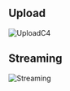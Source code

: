 ## Upload
![UploadC4](https://github.com/S24-Capstone-Distributed/General-4020/assets/75939187/6e07abf3-c5f5-4c3e-8ee4-7f3e296f1116)

## Streaming
![Streaming](https://github.com/S24-Capstone-Distributed/General-4020/assets/75939187/ceb29a97-7288-4276-9856-3fcad8d16df0)
